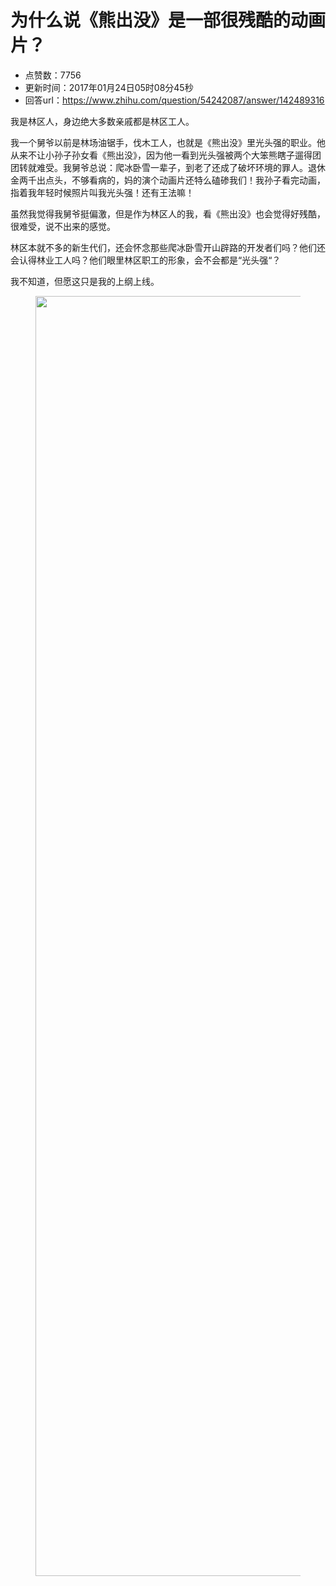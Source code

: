 # 为什么说《熊出没》是一部很残酷的动画片？
- 点赞数：7756
- 更新时间：2017年01月24日05时08分45秒
- 回答url：https://www.zhihu.com/question/54242087/answer/142489316
<body>
 <p data-pid="FUqr9FXD">我是林区人，身边绝大多数亲戚都是林区工人。</p>
 <p data-pid="qmvvoZZ1">我一个舅爷以前是林场油锯手，伐木工人，也就是《熊出没》里光头强的职业。他从来不让小孙子孙女看《熊出没》，因为他一看到光头强被两个大笨熊瞎子遛得团团转就难受。我舅爷总说：爬冰卧雪一辈子，到老了还成了破坏环境的罪人。退休金两千出点头，不够看病的，妈的演个动画片还特么磕碜我们！我孙子看完动画，指着我年轻时候照片叫我光头强！还有王法嘛！</p>
 <p data-pid="xzMNSCxG">虽然我觉得我舅爷挺偏激，但是作为林区人的我，看《熊出没》也会觉得好残酷，很难受，说不出来的感觉。</p>
 <p data-pid="x3oCQGeO">林区本就不多的新生代们，还会怀念那些爬冰卧雪开山辟路的开发者们吗？他们还会认得林业工人吗？他们眼里林区职工的形象，会不会都是“光头强“？</p>
 <p data-pid="tlh_nWPg">我不知道，但愿这只是我的上纲上线。</p>
 <figure>
  <img src="https://pica.zhimg.com/50/v2-aeb5e39008baf6d47725d03e588f7be1_720w.jpg?source=1940ef5c" data-rawwidth="2048" data-rawheight="1536" data-original-token="v2-aeb5e39008baf6d47725d03e588f7be1" class="origin_image zh-lightbox-thumb" width="2048" data-original="https://pic1.zhimg.com/v2-aeb5e39008baf6d47725d03e588f7be1_r.jpg?source=1940ef5c">
 </figure>
</body>